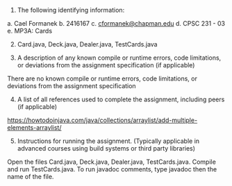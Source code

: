 
1) The following identifying information:

a. Cael Formanek
b. 2416167
c. cformanek@chapman.edu
d. CPSC 231 - 03
e. MP3A: Cards

2) Card.java, Deck.java, Dealer.java, TestCards.java

3) A description of any known compile or runtime errors, code limitations, or deviations
from the assignment specification (if applicable)

  There are no known compile or runtime errors, code limitations, or deviations from the assignment specification

4) A list of all references used to complete the assignment, including peers (if applicable)

  https://howtodoinjava.com/java/collections/arraylist/add-multiple-elements-arraylist/

5) Instructions for running the assignment. (Typically applicable in advanced courses using
build systems or third party libraries)

  Open the files Card.java, Deck.java, Dealer.java, TestCards.java. Compile and run TestCards.java. To run javadoc comments, type javadoc then
  the name of the file.
